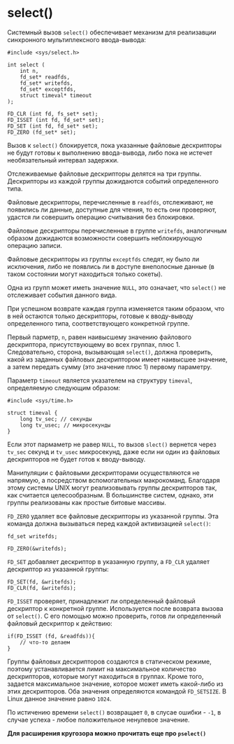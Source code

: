 # select()

Системный вызов `select()` обеспечивает механизм для реализавции синхронного мультиплексного ввода-вывода:

    #include <sys/select.h>

    int select (
        int n,
        fd_set* readfds,
        fd_set* writefds,
        fd_set* exceptfds,
        struct timeval* timeout
    );

    FD_CLR (int fd, fs_set* set);
    FD_ISSET (int fd, fd_set* set);
    FD_SET (int fd, fd_set* set);
    FD_ZERO (fd_set* set);

Вызов к `select()` блокируется, пока указанные файловые дескрипторы не будут готовы к выполнению ввода-вывода, либо пока не истечет необязательный интервал задержки.

Отслеживаемые файловые дескрипторы делятся на три группы. Дескрипторы из каждой группы дожидаются событий определенного типа. 

Файловые дескрипторы, перечисленные в `readfds`, отслеживают, не появились ли данные, доступные для чтения, то есть они проверяют, удастся ли совершить операцию считывания без блокировки. 

Файловые дескрипторы перечисленные в группе `writefds`, аналогичным образом дожидаются возможности совершить неблокирующую операцию записи.

Файловые дескрипторы из группы `exceptfds` следят, ну было ли исключения, либо не появлись ли в доступе внеполосные данные (в таком состоянии могут находиться только сокеты). 

Одна из групп может иметь значение `NULL`, это означает, что `select()` не отслеживает события данного вида.

При успешном возврате каждая группа изменяется таким образом, что в ней остаются только дескрипторы, готовые к вводу-выводу определенного типа, соответствующего конкретной группе. 

Первый парметр, `n`, равен наивысшему значению файлового дескриптора, присутствующему во всех группах, плюс 1. Следовательно, сторона, вызывающая `select()`, должна проверить, какой из заданных файловых дескриптором имеет наивысшее значение, а затем передать сумму (это значение плюс 1) первому параметру.

Параметр `timeout` является указателем на структуру `timeval`, определяемую следующим образом:

    #include <sys/time.h>

    struct timeval {
        long tv_sec; // секунды
        long tv_usec; // микросекунды
    }

Если этот пармаметр не равер `NULL`, то вызов `slect()` вернется через `tv_sec` секунд и `tv_usec` микросекунд, даже если ни один из файловых дескрипторов не будет готов к вводу-выводу. 

Манипуляции с файловыми дескрипторами осуществляются не напрямую, а посредством вспомогательных макрокоманд. Благодаря этому системы UNIX могут реализовывать группы дескрипторов так, как считается целесообразным. В большинстве систем, однако, эти группы реализованы как простые битовые массивы.

`FD_ZERO` удаляет все файловые дескрипторы из указанной группы. Эта команда должна вызываться перед каждой активизацией `select()`:

    fd_set writefds;

    FD_ZERO(&writefds);

`FD_SET` добавляет дескриптор в указанную группу, а `FD_CLR` удаляет дескриптор из указанной группы:

    FD_SET(fd, &writefds);
    FD_CLR(fd, &writefds);

`FD_ISSET` проверяет, принадлежит ли определенный файловый дескриптор к конкретной группе. Используется после возврата вызова от `select()`. С его помощью можно проверить, готов ли определенный файловый дескриптор к действию:

    if(FD_ISSET (fd, &readfds)){
        // что-то делаем
    }

Группы файловых дескрипторов создаются в статическом режиме, поэтому устанавливается лимит на максимальное количество дескрипторов, которые могут находиться в группах. Кроме того, задается максимальное значение, которое может иметь какой-либо из этих дескрипторов. Оба значения определяются командой `FD_SETSIZE`. В Linux данное значение равно `1024`.

По истичению времени `select()` возвращает `0`, в слусае ошибки - `-1`, в случае успеха - любое положительное ненулевое значение.

**Для расширения кругозора можно прочитать еще про `pselect()`**